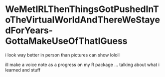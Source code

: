 # WeMetIRLThenThingsGotPushedInToTheVirtualWorldAndThereWeStayedForYears-GottaMakeUseOfThatIGuess

i look way better in person than pictures can show lololl

ill make a voice note as a progress on my R package ... talking about what i learned and stuff
